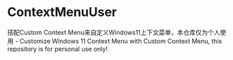 # ContextMenuUser
搭配Custom Context Menu来自定义Windows11上下文菜单，本仓库仅为个人使用  -  Customize Windows 11 Context Menu with Custom Context Menu, this repository is for personal use only!
